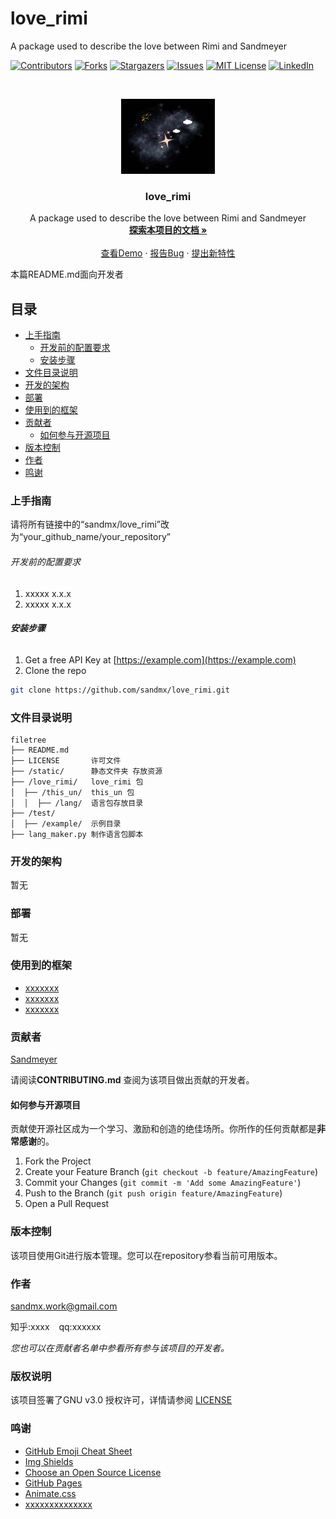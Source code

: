 

# love_rimi

A package used to describe the love between Rimi and Sandmeyer

<!-- PROJECT SHIELDS -->

[![Contributors][contributors-shield]][contributors-url]
[![Forks][forks-shield]][forks-url]
[![Stargazers][stars-shield]][stars-url]
[![Issues][issues-shield]][issues-url]
[![MIT License][license-shield]][license-url]
[![LinkedIn][linkedin-shield]][linkedin-url]

<!-- PROJECT LOGO -->
<br />

<p align="center">
  <a href="https://github.com/SandmX/love_rimi">
    <img src="static/img/logo.png" alt="Logo" width="150" height="120">
  </a>
  <h3 align="center">love_rimi</h3>
  <p align="center">
    A package used to describe the love between Rimi and Sandmeyer
    <br />
    <a href="https://github.com/SandmX/love_rimi"><strong>探索本项目的文档 »</strong></a>
    <br />
    <br />
    <a href="https://github.com/SandmX/love_rimi/tree/main/test/example">查看Demo</a>
    ·
    <a href="https://github.com/SandmX/love_rimi/issues">报告Bug</a>
    ·
    <a href="https://github.com/SandmX/love_rimi/issues">提出新特性</a>
  </p>



</p>


 本篇README.md面向开发者

## 目录

- [上手指南](#上手指南)
  - [开发前的配置要求](#开发前的配置要求)
  - [安装步骤](#安装步骤)
- [文件目录说明](#文件目录说明)
- [开发的架构](#开发的架构)
- [部署](#部署)
- [使用到的框架](#使用到的框架)
- [贡献者](#贡献者)
  - [如何参与开源项目](#如何参与开源项目)
- [版本控制](#版本控制)
- [作者](#作者)
- [鸣谢](#鸣谢)

### 上手指南

请将所有链接中的“sandmx/love_rimi”改为“your_github_name/your_repository”



###### 开发前的配置要求

1. xxxxx x.x.x
2. xxxxx x.x.x

###### **安装步骤**

1. Get a free API Key at [https://example.com](https://example.com)
2. Clone the repo

```sh
git clone https://github.com/sandmx/love_rimi.git
```

### 文件目录说明


```
filetree 
├── README.md     
├── LICENSE       许可文件
├── /static/      静态文件夹 存放资源
├── /love_rimi/   love_rimi 包
│  ├── /this_un/  this_un 包
│  │  ├── /lang/  语言包存放目录
├── /test/
│  ├── /example/  示例目录
├── lang_maker.py 制作语言包脚本

```





### 开发的架构 

暂无

### 部署

暂无

### 使用到的框架

- [xxxxxxx](https://getbootstrap.com)
- [xxxxxxx](https://jquery.com)
- [xxxxxxx](https://laravel.com)

### 贡献者

[Sandmeyer](https://github.com/sandmx)

请阅读**CONTRIBUTING.md** 查阅为该项目做出贡献的开发者。

#### 如何参与开源项目

贡献使开源社区成为一个学习、激励和创造的绝佳场所。你所作的任何贡献都是**非常感谢**的。


1. Fork the Project
2. Create your Feature Branch (`git checkout -b feature/AmazingFeature`)
3. Commit your Changes (`git commit -m 'Add some AmazingFeature'`)
4. Push to the Branch (`git push origin feature/AmazingFeature`)
5. Open a Pull Request



### 版本控制

该项目使用Git进行版本管理。您可以在repository参看当前可用版本。

### 作者

sandmx.work@gmail.com

知乎:xxxx  &ensp; qq:xxxxxx    

 *您也可以在贡献者名单中参看所有参与该项目的开发者。*

### 版权说明

该项目签署了GNU v3.0 授权许可，详情请参阅 [LICENSE](https://github.com/SandmX/love_rimi/blob/main/LICENSE)

### 鸣谢


- [GitHub Emoji Cheat Sheet](https://www.webpagefx.com/tools/emoji-cheat-sheet)
- [Img Shields](https://shields.io)
- [Choose an Open Source License](https://choosealicense.com)
- [GitHub Pages](https://pages.github.com)
- [Animate.css](https://daneden.github.io/animate.css)
- [xxxxxxxxxxxxxx](https://connoratherton.com/loaders)

<!-- links -->
[your-project-path]:SandmX/love_rimi/
[contributors-shield]: https://img.shields.io/github/contributors/SandmX/love_rimi.svg?style=flat-square
[contributors-url]: https://github.com/sandmx/love_rimi/graphs/contributors
[forks-shield]: https://img.shields.io/github/forks/sandmx/love_rimi.svg?style=flat-square
[forks-url]: https://github.com/sandmx/love_rimi/network/members
[stars-shield]: https://img.shields.io/github/stars/sandmx/love_rimi.svg?style=flat-square
[stars-url]: https://github.com/sandmx/love_rimi/stargazers
[issues-shield]: https://img.shields.io/github/issues/sandmx/love_rimi.svg?style=flat-square
[issues-url]: https://img.shields.io/github/issues/sandmx/love_rimi.svg
[license-shield]: https://img.shields.io/github/license/sandmx/love_rimi.svg?style=flat-square
[license-url]: https://github.com/SandmX/love_rimi/blob/main/LICENSE
[linkedin-shield]: https://img.shields.io/badge/-LinkedIn-black.svg?style=flat-square&logo=linkedin&colorB=555
[linkedin-url]: https://linkedin.com/in/sandmx




